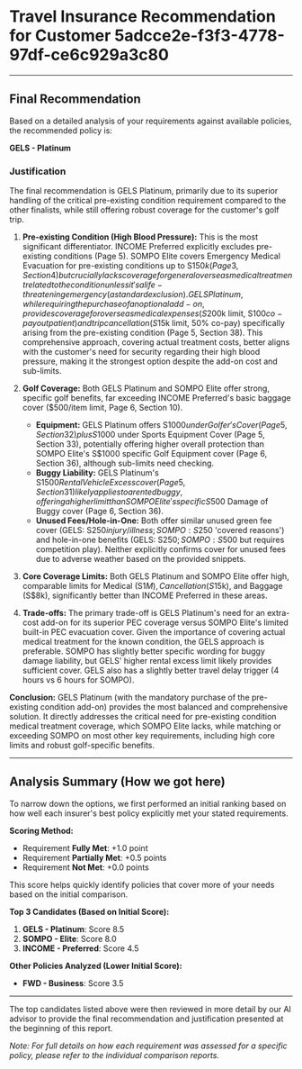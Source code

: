 # Travel Insurance Recommendation for Customer 5adcce2e-f3f3-4778-97df-ce6c929a3c80

---

## Final Recommendation
Based on a detailed analysis of your requirements against available policies, the recommended policy is:

**GELS - Platinum**

### Justification
The final recommendation is GELS Platinum, primarily due to its superior handling of the critical pre-existing condition requirement compared to the other finalists, while still offering robust coverage for the customer's golf trip.

1.  **Pre-existing Condition (High Blood Pressure):** This is the most significant differentiator. INCOME Preferred explicitly excludes pre-existing conditions (Page 5). SOMPO Elite covers Emergency Medical Evacuation for pre-existing conditions up to S$150k (Page 3, Section 4) but crucially lacks coverage for general overseas medical treatment related to the condition unless it's a life-threatening emergency (a standard exclusion). GELS Platinum, while requiring the purchase of an optional add-on, provides coverage for overseas medical expenses (S$200k limit, S$100 co-pay outpatient) and trip cancellation (S$15k limit, 50% co-pay) specifically arising from the pre-existing condition (Page 5, Section 38). This comprehensive approach, covering actual treatment costs, better aligns with the customer's need for security regarding their high blood pressure, making it the strongest option despite the add-on cost and sub-limits.

2.  **Golf Coverage:** Both GELS Platinum and SOMPO Elite offer strong, specific golf benefits, far exceeding INCOME Preferred's basic baggage cover ($500/item limit, Page 6, Section 10). 
    *   **Equipment:** GELS Platinum offers S$1000 under Golfer's Cover (Page 5, Section 32) plus S$1000 under Sports Equipment Cover (Page 5, Section 33), potentially offering higher overall protection than SOMPO Elite's S$1000 specific Golf Equipment cover (Page 6, Section 36), although sub-limits need checking.
    *   **Buggy Liability:** GELS Platinum's S$1500 Rental Vehicle Excess cover (Page 5, Section 31) likely applies to a rented buggy, offering a higher limit than SOMPO Elite's specific S$500 Damage of Buggy cover (Page 6, Section 36).
    *   **Unused Fees/Hole-in-One:** Both offer similar unused green fee cover (GELS: S$250 injury/illness; SOMPO: S$250 'covered reasons') and hole-in-one benefits (GELS: S$250; SOMPO: S$500 but requires competition play). Neither explicitly confirms cover for unused fees due to adverse weather based on the provided snippets.

3.  **Core Coverage Limits:** Both GELS Platinum and SOMPO Elite offer high, comparable limits for Medical (S$1M), Cancellation (S$15k), and Baggage (S$8k), significantly better than INCOME Preferred in these areas.

4.  **Trade-offs:** The primary trade-off is GELS Platinum's need for an extra-cost add-on for its superior PEC coverage versus SOMPO Elite's limited built-in PEC evacuation cover. Given the importance of covering actual medical treatment for the known condition, the GELS approach is preferable. SOMPO has slightly better specific wording for buggy damage liability, but GELS' higher rental excess limit likely provides sufficient cover. GELS also has a slightly better travel delay trigger (4 hours vs 6 hours for SOMPO).

**Conclusion:** GELS Platinum (with the mandatory purchase of the pre-existing condition add-on) provides the most balanced and comprehensive solution. It directly addresses the critical need for pre-existing condition medical treatment coverage, which SOMPO Elite lacks, while matching or exceeding SOMPO on most other key requirements, including high core limits and robust golf-specific benefits.

---

## Analysis Summary (How we got here)
To narrow down the options, we first performed an initial ranking based on how well each insurer's best policy explicitly met your stated requirements.

**Scoring Method:**
- Requirement **Fully Met**: +1.0 point
- Requirement **Partially Met**: +0.5 points
- Requirement **Not Met**: +0.0 points

This score helps quickly identify policies that cover more of your needs based on the initial comparison.

**Top 3 Candidates (Based on Initial Score):**
1. **GELS - Platinum**: Score 8.5
2. **SOMPO - Elite**: Score 8.0
3. **INCOME - Preferred**: Score 4.5

**Other Policies Analyzed (Lower Initial Score):**
- **FWD - Business**: Score 3.5

---

The top candidates listed above were then reviewed in more detail by our AI advisor to provide the final recommendation and justification presented at the beginning of this report.

*Note: For full details on how each requirement was assessed for a specific policy, please refer to the individual comparison reports.*